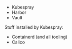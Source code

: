 - Kubespray
- Harbor
- Vault

Stuff installed by Kubespray:

- Containerd (and all tooling)
- Calico
